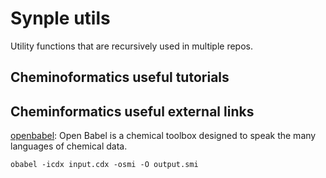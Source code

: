 # Synple utils
Utility functions that are recursively used in multiple repos. 

## Cheminoformatics useful tutorials

## Cheminformatics useful external links
[openbabel](https://github.com/openbabel/openbabel0): Open Babel is a chemical toolbox designed to speak the many languages of chemical data. 

    obabel -icdx input.cdx -osmi -O output.smi

